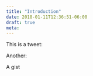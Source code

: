 ```yaml
---
title: "Introduction"
date: 2018-01-11T12:36:51-06:00
draft: true
meta:
---
```


This is a tweet:

Another:

A gist
